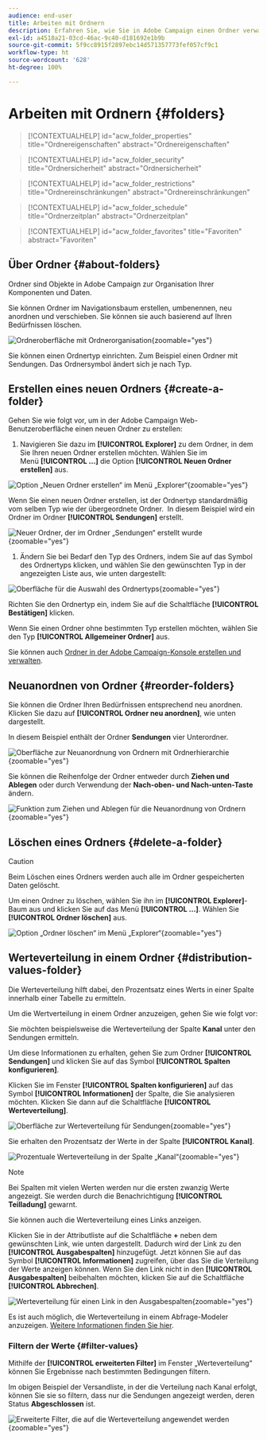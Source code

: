 ```yaml
---
audience: end-user
title: Arbeiten mit Ordnern
description: Erfahren Sie, wie Sie in Adobe Campaign einen Ordner verwalten.
exl-id: a4518a21-03cd-46ac-9c40-d181692e1b9b
source-git-commit: 5f9cc8915f2897ebc14d571357773fef057cf9c1
workflow-type: ht
source-wordcount: '628'
ht-degree: 100%

---
```


# Arbeiten mit Ordnern {#folders}

>[!CONTEXTUALHELP]
>id="acw_folder_properties"
>title="Ordnereigenschaften"
>abstract="Ordnereigenschaften"

>[!CONTEXTUALHELP]
>id="acw_folder_security"
>title="Ordnersicherheit"
>abstract="Ordnersicherheit"

>[!CONTEXTUALHELP]
>id="acw_folder_restrictions"
>title="Ordnereinschränkungen"
>abstract="Ordnereinschränkungen"

>[!CONTEXTUALHELP]
>id="acw_folder_schedule"
>title="Ordnerzeitplan"
>abstract="Ordnerzeitplan"

>[!CONTEXTUALHELP]
>id="acw_folder_favorites"
>title="Favoriten"
>abstract="Favoriten"

## Über Ordner {#about-folders}

Ordner sind Objekte in Adobe Campaign zur Organisation Ihrer Komponenten und Daten.

Sie können Ordner im Navigationsbaum erstellen, umbenennen, neu anordnen und verschieben. Sie können sie auch basierend auf Ihren Bedürfnissen löschen.

![Ordneroberfläche mit Ordnerorganisation](assets/folders.png){zoomable="yes"}

Sie können einen Ordnertyp einrichten. Zum Beispiel einen Ordner mit Sendungen. Das Ordnersymbol ändert sich je nach Typ.

## Erstellen eines neuen Ordners {#create-a-folder}

Gehen Sie wie folgt vor, um in der Adobe Campaign Web-Benutzeroberfläche einen neuen Ordner zu erstellen:

1. Navigieren Sie dazu im **[!UICONTROL Explorer]** zu dem Ordner, in dem Sie Ihren neuen Ordner erstellen möchten. Wählen Sie im Menü **[!UICONTROL …]** die Option **[!UICONTROL Neuen Ordner erstellen]** aus.

![Option „Neuen Ordner erstellen“ im Menü „Explorer“](assets/folder_create.png){zoomable="yes"}

Wenn Sie einen neuen Ordner erstellen, ist der Ordnertyp standardmäßig vom selben Typ wie der übergeordnete Ordner.  In diesem Beispiel wird ein Ordner im Ordner **[!UICONTROL Sendungen]** erstellt.

![Neuer Ordner, der im Ordner „Sendungen“ erstellt wurde](assets/folder_new.png){zoomable="yes"}

1. Ändern Sie bei Bedarf den Typ des Ordners, indem Sie auf das Symbol des Ordnertyps klicken, und wählen Sie den gewünschten Typ in der angezeigten Liste aus, wie unten dargestellt:

![Oberfläche für die Auswahl des Ordnertyps](assets/folder_type.png){zoomable="yes"}

Richten Sie den Ordnertyp ein, indem Sie auf die Schaltfläche **[!UICONTROL Bestätigen]** klicken.

Wenn Sie einen Ordner ohne bestimmten Typ erstellen möchten, wählen Sie den Typ **[!UICONTROL Allgemeiner Ordner]** aus.

Sie können auch [Ordner in der Adobe Campaign-Konsole erstellen und verwalten](https://experienceleague.adobe.com/de/docs/campaign/campaign-v8/config/configuration/folders-and-views).

## Neuanordnen von Ordner {#reorder-folders}

Sie können die Ordner Ihren Bedürfnissen entsprechend neu anordnen. Klicken Sie dazu auf **[!UICONTROL Ordner neu anordnen]**, wie unten dargestellt.

In diesem Beispiel enthält der Ordner **Sendungen** vier Unterordner.

![Oberfläche zur Neuanordnung von Ordnern mit Ordnerhierarchie](assets/folder-reorder.png){zoomable="yes"}

Sie können die Reihenfolge der Ordner entweder durch **Ziehen und Ablegen** oder durch Verwendung der **Nach-oben- und Nach-unten-Taste** ändern.

![Funktion zum Ziehen und Ablegen für die Neuanordnung von Ordnern](assets/folder-draganddrop.png){zoomable="yes"}

## Löschen eines Ordners {#delete-a-folder}

>[!CAUTION]
>
>Beim Löschen eines Ordners werden auch alle im Ordner gespeicherten Daten gelöscht.

Um einen Ordner zu löschen, wählen Sie ihn im **[!UICONTROL Explorer]**-Baum aus und klicken Sie auf das Menü **[!UICONTROL …]**. Wählen Sie **[!UICONTROL Ordner löschen]** aus.

![Option „Ordner löschen“ im Menü „Explorer“](assets/folder_delete.png){zoomable="yes"}

## Werteverteilung in einem Ordner {#distribution-values-folder}

Die Werteverteilung hilft dabei, den Prozentsatz eines Werts in einer Spalte innerhalb einer Tabelle zu ermitteln.

Um die Wertverteilung in einem Ordner anzuzeigen, gehen Sie wie folgt vor:

Sie möchten beispielsweise die Werteverteilung der Spalte **Kanal** unter den Sendungen ermitteln.

Um diese Informationen zu erhalten, gehen Sie zum Ordner **[!UICONTROL Sendungen]** und klicken Sie auf das Symbol **[!UICONTROL Spalten konfigurieren]**.

Klicken Sie im Fenster **[!UICONTROL Spalten konfigurieren]** auf das Symbol **[!UICONTROL Informationen]** der Spalte, die Sie analysieren möchten. Klicken Sie dann auf die Schaltfläche **[!UICONTROL Werteverteilung]**.

![Oberfläche zur Werteverteilung für Sendungen](assets/values_deliveries.png){zoomable="yes"}

Sie erhalten den Prozentsatz der Werte in der Spalte **[!UICONTROL Kanal]**.

![Prozentuale Werteverteilung in der Spalte „Kanal“](assets/values_percentage.png){zoomable="yes"}

>[!NOTE]
>
>Bei Spalten mit vielen Werten werden nur die ersten zwanzig Werte angezeigt. Sie werden durch die Benachrichtigung **[!UICONTROL Teilladung]** gewarnt.

Sie können auch die Werteverteilung eines Links anzeigen.

Klicken Sie in der Attributliste auf die Schaltfläche **+** neben dem gewünschten Link, wie unten dargestellt. Dadurch wird der Link zu den **[!UICONTROL Ausgabespalten]** hinzugefügt. Jetzt können Sie auf das Symbol **[!UICONTROL Informationen]** zugreifen, über das Sie die Verteilung der Werte anzeigen können. Wenn Sie den Link nicht in den **[!UICONTROL Ausgabespalten]** beibehalten möchten, klicken Sie auf die Schaltfläche **[!UICONTROL Abbrechen]**.

![Werteverteilung für einen Link in den Ausgabespalten](assets/values_link.png){zoomable="yes"}

Es ist auch möglich, die Werteverteilung in einem Abfrage-Modeler anzuzeigen. [Weitere Informationen finden Sie hier](../query/build-query.md#distribution-of-values-in-a-query).

### Filtern der Werte {#filter-values}

Mithilfe der **[!UICONTROL erweiterten Filter]** im Fenster „Werteverteilung“ können Sie Ergebnisse nach bestimmten Bedingungen filtern.

Im obigen Beispiel der Versandliste, in der die Verteilung nach Kanal erfolgt, können Sie sie so filtern, dass nur die Sendungen angezeigt werden, deren Status **Abgeschlossen** ist.

![Erweiterte Filter, die auf die Werteverteilung angewendet werden](assets/values_filter.png){zoomable="yes"}